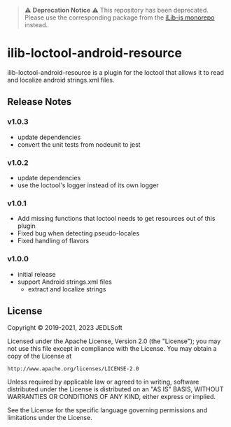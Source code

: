 
> :warning: **Deprecation Notice** :warning:
> This repository has been deprecated. Please use the corresponding package from the [iLib-js monorepo](https://github.com/iLib-js/ilib-mono) instead.

# ilib-loctool-android-resource

ilib-loctool-android-resource is a plugin for the loctool that
allows it to read and localize android strings.xml files.

## Release Notes

### v1.0.3

- update dependencies
- convert the unit tests from nodeunit to jest

### v1.0.2

- update dependencies
- use the loctool's logger instead of its own logger

### v1.0.1

- Add missing functions that loctool needs to get resources out of this plugin
- Fixed bug when detecting pseudo-locales
- Fixed handling of flavors

### v1.0.0

- initial release
- support Android strings.xml files
    - extract and localize strings

## License

Copyright © 2019-2021, 2023 JEDLSoft

Licensed under the Apache License, Version 2.0 (the "License");
you may not use this file except in compliance with the License.
You may obtain a copy of the License at

    http://www.apache.org/licenses/LICENSE-2.0

Unless required by applicable law or agreed to in writing, software
distributed under the License is distributed on an "AS IS" BASIS,
WITHOUT WARRANTIES OR CONDITIONS OF ANY KIND, either express or implied.

See the License for the specific language governing permissions and
limitations under the License.

